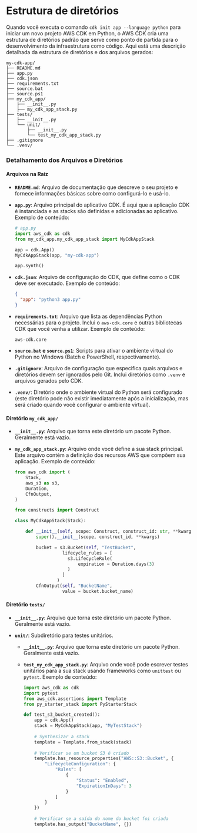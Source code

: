 # Estrutura de diretórios

Quando você executa o comando `cdk init app --language python` para iniciar um novo projeto AWS CDK em Python, o AWS CDK cria uma estrutura de diretórios padrão que serve como ponto de partida para o desenvolvimento da infraestrutura como código. Aqui está uma descrição detalhada da estrutura de diretórios e dos arquivos gerados:

```
my-cdk-app/
├── README.md
├── app.py
├── cdk.json
├── requirements.txt
├── source.bat
├── source.ps1
├── my_cdk_app/
│   ├── __init__.py
│   ├── my_cdk_app_stack.py
├── tests/
│   ├── __init__.py
│   └── unit/
│       ├── __init__.py
│       └── test_my_cdk_app_stack.py
├── .gitignore
└── .venv/
```

### Detalhamento dos Arquivos e Diretórios

#### Arquivos na Raiz

- **`README.md`**: Arquivo de documentação que descreve o seu projeto e fornece informações básicas sobre como configurá-lo e usá-lo.

- **`app.py`**: Arquivo principal do aplicativo CDK. É aqui que a aplicação CDK é instanciada e as stacks são definidas e adicionadas ao aplicativo. Exemplo de conteúdo:
  ```python
  # app.py
  import aws_cdk as cdk
  from my_cdk_app.my_cdk_app_stack import MyCdkAppStack

  app = cdk.App()
  MyCdkAppStack(app, "my-cdk-app")

  app.synth()
  ```

- **`cdk.json`**: Arquivo de configuração do CDK, que define como o CDK deve ser executado. Exemplo de conteúdo:
  ```json
  {
    "app": "python3 app.py"
  }
  ```

- **`requirements.txt`**: Arquivo que lista as dependências Python necessárias para o projeto. Inclui o `aws-cdk.core` e outras bibliotecas CDK que você venha a utilizar. Exemplo de conteúdo:
  ```plaintext
  aws-cdk.core
  ```

- **`source.bat` e `source.ps1`**: Scripts para ativar o ambiente virtual do Python no Windows (Batch e PowerShell, respectivamente).

- **`.gitignore`**: Arquivo de configuração que especifica quais arquivos e diretórios devem ser ignorados pelo Git. Inclui diretórios como `.venv` e arquivos gerados pelo CDK.

- **`.venv/`**: Diretório onde o ambiente virtual do Python será configurado (este diretório pode não existir imediatamente após a inicialização, mas será criado quando você configurar o ambiente virtual).

#### Diretório `my_cdk_app/`

- **`__init__.py`**: Arquivo que torna este diretório um pacote Python. Geralmente está vazio.

- **`my_cdk_app_stack.py`**: Arquivo onde você define a sua stack principal. Este arquivo contém a definição dos recursos AWS que compõem sua aplicação. Exemplo de conteúdo:
  ```python
  from aws_cdk import (
      Stack,
      aws_s3 as s3,
      Duration,
      CfnOutput,
  )
  
  from constructs import Construct
  
  class MyCdkAppStack(Stack):
  
      def __init__(self, scope: Construct, construct_id: str, **kwargs) -> None:
          super().__init__(scope, construct_id, **kwargs)
  
          bucket = s3.Bucket(self, "TestBucket",
                    lifecycle_rules = [
                      s3.LifecycleRule(
                          expiration = Duration.days(3)
                      )
                    ]
                  )
          CfnOutput(self, "BucketName", 
                    value = bucket.bucket_name)
  ```

#### Diretório `tests/`

- **`__init__.py`**: Arquivo que torna este diretório um pacote Python. Geralmente está vazio.

- **`unit/`**: Subdiretório para testes unitários.

  - **`__init__.py`**: Arquivo que torna este diretório um pacote Python. Geralmente está vazio.
  
  - **`test_my_cdk_app_stack.py`**: Arquivo onde você pode escrever testes unitários para a sua stack usando frameworks como `unittest` ou `pytest`. Exemplo de conteúdo:
    ```python
    import aws_cdk as cdk
    import pytest
    from aws_cdk.assertions import Template
    from py_starter_stack import PyStarterStack

    def test_s3_bucket_created():
        app = cdk.App()
        stack = MyCdkAppStack(app, "MyTestStack")
        
        # Synthesizar a stack
        template = Template.from_stack(stack)
        
        # Verificar se um bucket S3 é criado
        template.has_resource_properties("AWS::S3::Bucket", {
            "LifecycleConfiguration": {
                "Rules": [
                    {
                        "Status": "Enabled",
                        "ExpirationInDays": 3
                    }
                ]
            }
        })
        
        # Verificar se a saída do nome do bucket foi criada
        template.has_output("BucketName", {})
    ```